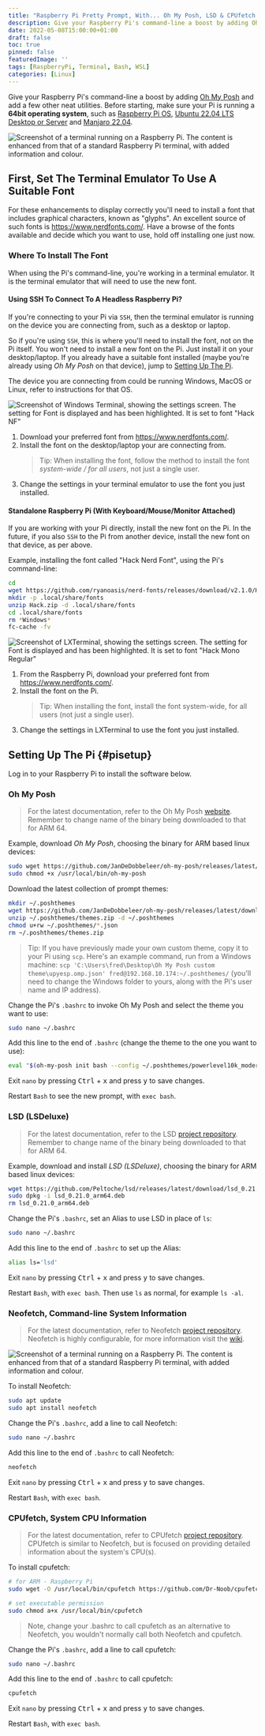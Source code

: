 ```yaml
---
title: "Raspberry Pi Pretty Prompt, With... Oh My Posh, LSD & CPUfetch / Neofetch"
description: Give your Raspberry Pi's command-line a boost by adding Oh My Posh and and a few other neat utilities.
date: 2022-05-08T15:00:00+01:00
draft: false
toc: true
pinned: false
featuredImage: ''
tags: [RaspberryPi, Terminal, Bash, WSL]
categories: [Linux]
---
```


Give your Raspberry Pi's command-line a boost by adding [Oh My Posh](https://ohmyposh.dev/) and add a few other neat utilities.  Before starting, make sure your Pi is running a **64bit operating system**, such as [Raspberry Pi OS](https://www.raspberrypi.com/software/), [Ubuntu 22.04 LTS Desktop or Server](https://ubuntu.com/download/raspberry-pi) and [Manjaro 22.04](https://manjaro.org/download/#ARM).

<!--more-->

![Screenshot of a terminal running on a Raspberry Pi. The content is enhanced from that of a standard Raspberry Pi terminal, with added information and colour.](/images/pipromptprettycpufetch.png "Oh My Posh on a Raspberry Pi")

## First, Set The Terminal Emulator To Use A Suitable Font 

For these enhancements to display correctly you'll need to install a font that includes graphical characters, known as "glyphs". An excellent source of such fonts is https://www.nerdfonts.com/.  Have a browse of the fonts available and decide which you want to use, hold off installing one just now.

### Where To Install The Font

When using the Pi's command-line, you're working in a terminal emulator.  It is the terminal emulator that will need to use the new font.

#### Using SSH To Connect To A Headless Raspberry Pi?
If you're connecting to your Pi via `SSH`, then the terminal emulator is running on the device you are connecting from, such as a desktop or laptop.

So if you're using `SSH`, this is where you'll need to install the font, not on the Pi itself.  You won't need to install a new font on the Pi.  Just install it on your desktop/laptop.  If you already have a suitable font installed (maybe you're already using *Oh My Posh* on that device), jump to [Setting Up The Pi](#pisetup).

The device you are connecting from could be running Windows, MacOS or Linux, refer to instructions for that OS. 

![Screenshot of Windows Terminal, showing the settings screen. The setting for Font is displayed and has been highlighted. It is set to font "Hack NF"](/images/windows-terminal-font.png "Windows Terminal Font Setting")

1. Download your preferred font from https://www.nerdfonts.com/.
1. Install the font on the desktop/laptop your are connecting from.
    > Tip: When installing the font, follow the method to install the font *system-wide / for all users*, not just a single user.
1. Change the settings in your terminal emulator to use the font you just installed.

#### Standalone Raspberry Pi (With Keyboard/Mouse/Monitor Attached)

If you are working with your Pi directly, install the new font on the Pi.  In the future, if you also `SSH` to the Pi from another device,  install the new font on that device, as per above.

Example, installing the font called "Hack Nerd Font", using the Pi's command-line:

```Bash
cd
wget https://github.com/ryanoasis/nerd-fonts/releases/download/v2.1.0/Hack.zip
mkdir -p .local/share/fonts
unzip Hack.zip -d .local/share/fonts
cd .local/share/fonts
rm *Windows*
fc-cache -fv
```

![Screenshot of LXTerminal, showing the settings screen. The setting for Font is displayed and has been highlighted. It is set to font "Hack Mono Regular"](/images/Raspberry-Pi-Desktop-LXTerminal-Font.png "Raspberry Pi LXTerminal Font Setting")

1. From the Raspberry Pi, download your preferred font from https://www.nerdfonts.com/.
1. Install the font on the Pi.
    > Tip: When installing the font, install the font system-wide, for all users (not just a single user).
1. Change the settings in LXTerminal to use the font you just installed.



## Setting Up The Pi  {#pisetup}

Log in to your Raspberry Pi to install the software below.

### Oh My Posh

> For the latest documentation, refer to the Oh My Posh [website](https://ohmyposh.dev/docs/linux). Remember to change name of the binary being downloaded to that for ARM 64. 

Example, download *Oh My Posh*, choosing the binary for ARM based linux devices:

```Bash
sudo wget https://github.com/JanDeDobbeleer/oh-my-posh/releases/latest/download/posh-linux-arm64 -O /usr/local/bin/oh-my-posh
sudo chmod +x /usr/local/bin/oh-my-posh
```

Download the latest collection of prompt themes:

```Bash
mkdir ~/.poshthemes
wget https://github.com/JanDeDobbeleer/oh-my-posh/releases/latest/download/themes.zip -O ~/.poshthemes/themes.zip
unzip ~/.poshthemes/themes.zip -d ~/.poshthemes
chmod u+rw ~/.poshthemes/*.json
rm ~/.poshthemes/themes.zip
```

> Tip: If you have previously made your own custom theme, copy it to your Pi using `scp`. Here's an example command, run from a Windows machine: `scp 'C:\Users\fred\Desktop\Oh My Posh custom theme\upyesp.omp.json' fred@192.168.10.174:~/.poshthemes/` (you'll need to change the Windows folder to yours, along with the Pi's user name and IP address).

Change the Pi's `.bashrc` to invoke Oh My Posh and select the theme you want to use:

```Bash
sudo nano ~/.bashrc
```

Add this line to the end of `.bashrc` (change the theme to the one you want to use):

```Bash
eval "$(oh-my-posh init bash --config ~/.poshthemes/powerlevel10k_modern.omp.json)"
```
Exit `nano` by pressing <kbd>Ctrl</kbd> + <kbd>x</kbd> and press <kbd>y</kbd> to save changes.

Restart `Bash` to see the new prompt, with `exec bash`.

### LSD (LSDeluxe)

> For the latest documentation, refer to the LSD [project repository](https://github.com/Peltoche/lsd). Remember to change name of the binary being downloaded to that for ARM 64. 

Example, download and install *LSD (LSDeluxe)*, choosing the binary for ARM based linux devices:

```Bash
wget https://github.com/Peltoche/lsd/releases/latest/download/lsd_0.21.0_arm64.deb
sudo dpkg -i lsd_0.21.0_arm64.deb
rm lsd_0.21.0_arm64.deb
```

Change the Pi's `.bashrc`, set an Alias to use LSD in place of `ls`:

```Bash
sudo nano ~/.bashrc
```

Add this line to the end of `.bashrc` to set up the Alias:

```Bash
alias ls='lsd'
```

Exit `nano` by pressing <kbd>Ctrl</kbd> + <kbd>x</kbd> and press <kbd>y</kbd> to save changes.

Restart `Bash`, with `exec bash`. Then use `ls` as normal, for example `ls -al`.

### Neofetch, Command-line System Information

> For the latest documentation, refer to Neofetch [project repository](https://github.com/dylanaraps/neofetch).  Neofetch is highly configurable, for more information visit the [wiki](https://github.com/dylanaraps/neofetch/wiki/Customizing-Info).

![Screenshot of a terminal running on a Raspberry Pi. The content is enhanced from that of a standard Raspberry Pi terminal, with added information and colour.](/images/pipromptpretty.png "Oh My Posh on a Raspberry Pi")

To install Neofetch:

```Bash
sudo apt update
sudo apt install neofetch
```

Change the Pi's `.bashrc`, add a line to call Neofetch:

```Bash
sudo nano ~/.bashrc
```

Add this line to the end of `.bashrc` to call Neofetch:

```Bash
neofetch
```

Exit `nano` by pressing <kbd>Ctrl</kbd> + <kbd>x</kbd> and press <kbd>y</kbd> to save changes.

Restart `Bash`, with `exec bash`.

### CPUfetch, System CPU Information

> For the latest documentation, refer to CPUfetch [project repository](https://github.com/Dr-Noob/cpufetch).  CPUfetch is similar to Neofetch, but is focused on providing detailed information about the system's CPU(s).

To install cpufetch:

```Bash
# for ARM - Raspberry Pi
sudo wget -O /usr/local/bin/cpufetch https://github.com/Dr-Noob/cpufetch/releases/latest/download/cpufetch_arm_linux

# set executable permission
sudo chmod a+x /usr/local/bin/cpufetch
```

> Note, change your .bashrc to call cpufetch as an alternative to Neofetch, you wouldn't normally call both Neofetch and cpufetch.
 
Change the Pi's `.bashrc`, add a line to call cpufetch:

```Bash
sudo nano ~/.bashrc
```

Add this line to the end of `.bashrc` to call cpufetch:

```Bash
cpufetch
```

Exit `nano` by pressing <kbd>Ctrl</kbd> + <kbd>x</kbd> and press <kbd>y</kbd> to save changes.

Restart `Bash`, with `exec bash`.
